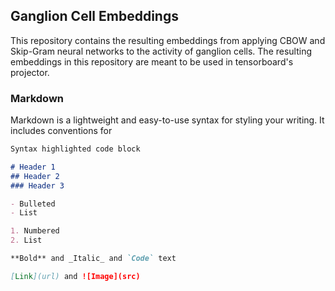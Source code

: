 ## Ganglion Cell Embeddings

This repository contains the resulting embeddings from applying CBOW and Skip-Gram neural networks to the activity of ganglion cells. The resulting embeddings in this repository are meant to be used in tensorboard's projector.

### Markdown

Markdown is a lightweight and easy-to-use syntax for styling your writing. It includes conventions for

```markdown
Syntax highlighted code block

# Header 1
## Header 2
### Header 3

- Bulleted
- List

1. Numbered
2. List

**Bold** and _Italic_ and `Code` text

[Link](url) and ![Image](src)
```

